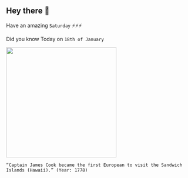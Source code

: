 ## Hey there 👋
Have an amazing `Saturday` ⚡⚡⚡

Did you know Today on `18th of January`
 
 [<img src="https://upload.wikimedia.org/wikipedia/commons/thumb/7/76/Captainjamescookportrait.jpg/1280px-Captainjamescookportrait.jpg" width="300" />](https://en.wikipedia.org/wiki/James_Cook#:~:text=Cook%20travelled%20north%20and%20in%201778%20became%20the%20first%20European%20to%20begin%20formal%20contact%20with%20the%20Hawaiian%20Islands) 
 ```
“Captain James Cook became the first European to visit the Sandwich Islands (Hawaii).” (Year: 1778)
```
